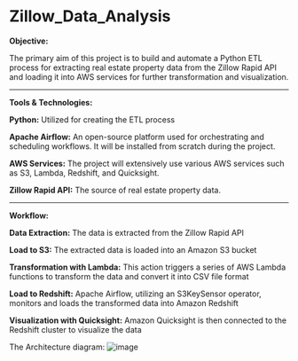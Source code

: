 # Zillow_Data_Analysis

**Objective:** 

The primary aim of this project is to build and automate a Python ETL process for extracting real estate property data from the Zillow Rapid API and loading it into AWS services for further transformation and visualization.

-------------------------------------------------------------------------------------------------------------------------------------------------------------------------------------------------------------------
**Tools & Technologies:**

**Python:** Utilized for creating the ETL process

**Apache Airflow:** An open-source platform used for orchestrating and scheduling workflows. It will be installed from scratch during the project.

**AWS Services:** The project will extensively use various AWS services such as S3, Lambda, Redshift, and Quicksight.

**Zillow Rapid API:** The source of real estate property data.

--------------------------------------------------------------------------------------------------------------------------------------------------------------------------------------------------------------------

**Workflow:**

**Data Extraction:** The data is extracted from the Zillow Rapid API

**Load to S3:** The extracted data is loaded into an Amazon S3 bucket

**Transformation with Lambda:** This action triggers a series of AWS Lambda functions to transform the data and convert it into CSV file format

**Load to Redshift:** Apache Airflow, utilizing an S3KeySensor operator, monitors and loads the transformed data into Amazon Redshift

**Visualization with Quicksight:** Amazon Quicksight is then connected to the Redshift cluster to visualize the data


The Architecture diagram:
![image](https://github.com/srijamannam/Data-Engineering-Project---Zillow-Data/assets/92010369/ee904bec-e7bf-4037-b9c6-69a839bd0ee6)

